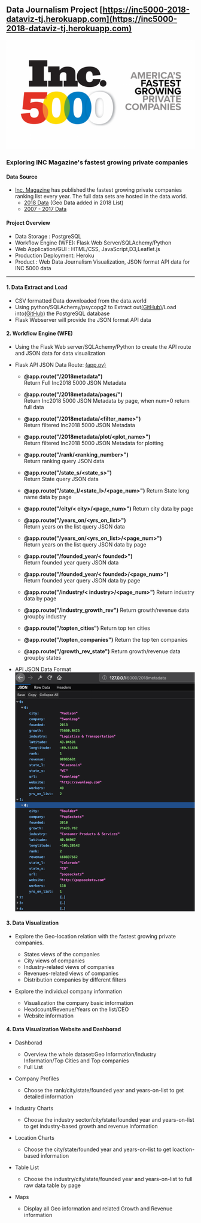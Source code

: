 ##   Data Journalism Project   [https://inc5000-2018-dataviz-tj.herokuapp.com](https://inc5000-2018-dataviz-tj.herokuapp.com)
![incpic](img/inc.png)

### Exploring INC Magazine's fastest growing private companies

#### Data Source

- [Inc. Magazine](https://www.inc.com) has published the fastest growing private companies ranking list every year. The full data sets are hosted in the data.world.     
  - [2018 Data](https://data.world/aurielle/inc-5000-2018) (Geo Data added in 2018 List)
  - [2007 - 2017 Data](https://data.world/aurielle/inc-5000-10-years)   
  
#### Project Overview
- Data Storage : PostgreSQL   
- Workflow Engine (WFE): Flask Web Server/SQLAchemy/Python   
- Web Application/GUI : HTML/CSS, JavaScript,D3,Leaflet.js   
- Production Deployment: Heroku  
- Product : Web Data Journalism Visualization, JSON format API data for INC 5000 data      

<hr>


#### 1. Data Extract and Load
- CSV formatted Data downloaded from the data.world
- Using python/SQLAchemy/psycopg2 to Extract out[(GitHub)](https://nbviewer.jupyter.org/github/Pyligent/Inc5000_Data_Viz_Project/blob/master/Data_Extract.ipynb)/Load into[(GitHub)](https://nbviewer.jupyter.org/github/Pyligent/Inc5000_Data_Viz_Project/blob/master/Data_Load.ipynb) the PostgreSQL database
- Flask Webserver will provide the JSON format API data

#### 2. Workflow Engine (WFE)
- Using the Flask Web server/SQLAchemy/Python  to create the API route and JSON data for data visualization
- Flask API JSON Data Route: [(app.py)](https://github.com/Pyligent/Inc5000_Data_Viz_Project/blob/master/app.py)
  - **@app.route("/2018metadata")**   
    Return Full Inc2018 5000 JSON Metadata   
  
  - **@app.route("/2018metadata/pages/<num>")**   
    Return Inc2018 5000 JSON Metadata by page, when num=0 return full data
  
   - **@app.route("/2018metadata/<filter_name>")**   
    Return filtered Inc2018 5000 JSON Metadata
    
   - **@app.route("/2018metadata/plot/<plot_name>")**   
    Return filtered Inc2018 5000 JSON Metadata for plotting
  
  - **@app.route("/rank/<ranking_number>")**   
    Return ranking query JSON data   
    
  - **@app.route("/state_s/<state_s>")**   
    Return State query JSON data   
    
  - **@app.route("/state_l/<state_l>/<page_num>")**
    Return State long name data by page
  
  - **@app.route("/city/< city>/<page_num>")**
    Return city data by page
    
  - **@app.route("/years_on/<yrs_on_list>")**   
    Return years on the list query JSON data
    
  - **@app.route("/years_on/<yrs_on_list>/<page_num>")**   
    Return years on the list query JSON data  by page  
  
    
  - **@app.route("/founded_year/< founded>")**   
    Return founded year query JSON data
    
    
  - **@app.route("/founded_year/< founded>/<page_num>")**   
    Return founded year query JSON data by page
  
    
  - **@app.route("/industry/< industry>/<page_num>")**
    Return industry data by page

  
  - **@app.route("/industry_growth_rev")**
    Return growth/revenue data groupby industry
    
  - **@app.route("/topten_cities")**
    Return top ten cities
    
  - **@app.route("/topten_companies")**
    Return the top ten companies
    
  - **@app.route("/growth_rev_state")**
    Return growth/revenue data groupby states
    
   

 - API JSON Data Format   
   ![json_format](img/api_json_format.png)
  
    
  
#### 3. Data Visualization 
 - Explore the Geo-location relation with the fastest growing private companies.
   - States views of the companies
   - City views of companies
   - Industry-related views of companies
   - Revenues-related views of companies
   - Distribution companies by different filters
 
 - Explore the individual company information
   - Visualization the company basic information
   - Headcount/Revenue/Years on the list/CEO
   - Website information
   
#### 4. Data Visualization Website and Dashborad
- Dashborad
  - Overview the whole dataset:Geo Information/Industry Information/Top Cities and Top companies
  - Full List
     
- Company Profiles
  - Choose the rank/city/state/founded year and years-on-list to get detailed information
     
- Industry Charts
  - Choose the industry sector/city/state/founded year and years-on-list to get industry-based growth and revenue information
  
- Location Charts
  - Choose the city/state/founded year and years-on-list to get loaction-based information
     
- Table List
  - Choose the industry/city/state/founded year and years-on-list to full raw data table by page
  
- Maps
  - Display all Geo information and related Growth and Revenue information

  
  
